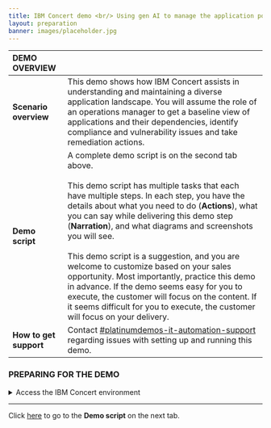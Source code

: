 ```yaml
---
title: IBM Concert demo <br/> Using gen AI to manage the application portfolio <br/> <small> <i> Live demo for Sales and Tech Sales </i> </small>
layout: preparation
banner: images/placeholder.jpg
---
```


<span id="top"></span>

| **DEMO OVERVIEW** | | 
| :---         | :--- |
| **Scenario overview** | This demo shows how IBM Concert assists in understanding and maintaining a diverse application landscape. You will assume the role of an operations manager to get a baseline view of applications and their dependencies, identify compliance and vulnerability issues and take remediation actions. |
| **Demo script** | A complete demo script is on the second tab above. <br/><br/> This demo script has multiple tasks that each have multiple steps. In each step, you have the details about what you need to do (**Actions**), what you can say while delivering this demo step (**Narration**), and what diagrams and screenshots you will see.<br/><br/>This demo script is a suggestion, and you are welcome to customize based on your sales opportunity. Most importantly, practice this demo in advance. If the demo seems easy for you to execute, the customer will focus on the content. If it seems difficult for you to execute, the customer will focus on your delivery. |
| **How to get support** | Contact <a href="https://ibm.enterprise.slack.com/archives/C077MRC8A06" target="_blank" rel="noreferrer">#platinumdemos-it-automation-support</a> regarding issues with setting up and running this demo. |

### **PREPARING FOR THE DEMO**

<details markdown="1">

<summary>Access the IBM Concert environment</summary>

Log in to Concert using the following URL and credentials: <br/>
•	URL: https://TBD <br/>
•	Username: TBD <br/>
•	Password: TBD <br/>

Remain on the home screen and you are ready to give the demo.

</details>

***

Click [here](demo-script) to go to the **Demo script** on the next tab.